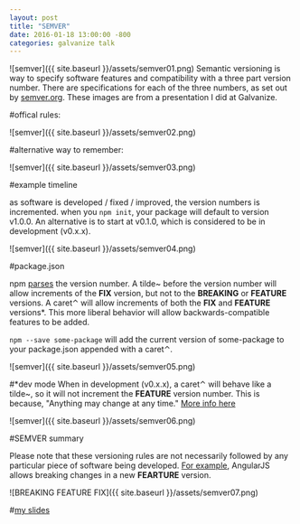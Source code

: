 ```yaml
---
layout: post
title: "SEMVER"
date: 2016-01-18 13:00:00 -800
categories: galvanize talk
---
```


![semver]({{ site.baseurl }}/assets/semver01.png)
Semantic versioning is way to specify software features and compatibility with a three part version number. There are specifications for each of the three numbers, as set out by [semver.org](http://www.semver.org). These images are from a presentation I did at Galvanize.

#offical rules:

![semver]({{ site.baseurl }}/assets/semver02.png)

#alternative way to remember:

![semver]({{ site.baseurl }}/assets/semver03.png)

#example timeline

as software is developed / fixed / improved, the version numbers is incremented. when you `npm init`, your package will default to version v1.0.0. An alternative is to start at v0.1.0, which is considered to be in development (v0.x.x).

![semver]({{ site.baseurl }}/assets/semver04.png)

#package.json

npm [parses](https://github.com/npm/node-semver) the version number. A tilde~ before the version number will allow increments of the **FIX** version, but not to the **BREAKING** or **FEATURE** versions. A caret⌃ will allow increments of both the **FIX** and **FEATURE** versions&#42;. This more liberal behavior will allow backwards-compatible features to be added.

`npm --save some-package` will add the current version of some-package to your package.json appended with a caret⌃.

![semver]({{ site.baseurl }}/assets/semver05.png)

#&#42;dev mode
When in development (v0.x.x), a caret⌃ will behave like a tilde~, so it will not increment the **FEATURE** version number. This is because, "Anything may change at any time." [More info here](http://fredkschott.com/post/2014/02/npm-no-longer-defaults-to-tildes/)

![semver]({{ site.baseurl }}/assets/semver06.png)

#SEMVER summary

Please note that these versioning rules are not necessarily followed by any particular piece of software being developed. [For example](https://docs.angularjs.org/misc/faq), AngularJS allows breaking changes in a new **FEARTURE** version.

![BREAKING FEATURE FIX]({{ site.baseurl }}/assets/semver07.png)


#[my slides](http://slides.com/jontejada/semver)
